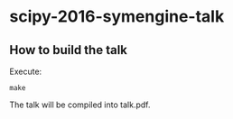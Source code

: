 # scipy-2016-symengine-talk

## How to build the talk

Execute:

    make

The talk will be compiled into talk.pdf.
